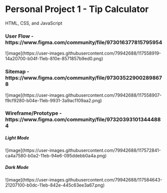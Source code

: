 # Personal Project 1 - Tip Calculator

HTML, CSS, and JavaScript

<h3>User Flow - https://www.figma.com/community/file/973016377815795954</h3>
![image](https://user-images.githubusercontent.com/79942688/117558919-14a20700-b04f-11eb-810e-8571857b9ed0.png)

<h3>Sitemap - https://www.figma.com/community/file/973035229002898678</h3>
![image](https://user-images.githubusercontent.com/79942688/117558907-f9cf9280-b04e-11eb-9931-3a9ac1109aa2.png)

<h3>Wireframe/Prototype - https://www.figma.com/community/file/973203931013444884</h3>
<h5>Light Mode</h5>
![image](https://user-images.githubusercontent.com/79942688/117572841-ca4a7580-b0a2-11eb-94e6-095ddebb0a4a.png)
<h5>Dark Mode</h5>
![image](https://user-images.githubusercontent.com/79942688/117584643-21207100-b0dc-11eb-842e-445c63ee3a67.png)

